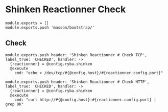 
# Shinken Reactionner Check

    module.exports = []
    module.exports.push 'masson/bootstrap/'

## Check

    module.exports.push header: 'Shinken Reactionner # Check TCP', label_true: 'CHECKED', handler: ->
      {reactionner} = @config.ryba.shinken
      @execute
        cmd: "echo > /dev/tcp/#{@config.host}/#{reactionner.config.port}"

    module.exports.push header: 'Shinken Reactionner # Check HTTP', label_true: 'CHECKED', handler: ->
      {reactionner} = @config.ryba.shinken
      @execute
        cmd: "curl http://#{@config.host}:#{reactionner.config.port} | grep OK"
